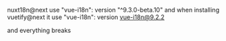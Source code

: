 nuxt18n@next use "vue-i18n": version "^9.3.0-beta.10"
and when installing vuetify@next it use "vue-i18n": version vue-i18n@9.2.2

and everything breaks
